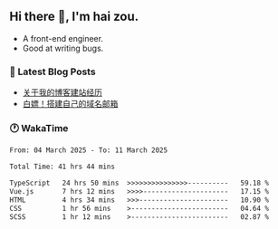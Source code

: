 ## Hi there 👋, I'm hai zou.

- A front-end engineer.
- Good at writing bugs.

### 📖 Latest Blog Posts
<!-- BLOG-POST-LIST:START -->
- [关于我的博客建站经历](https://www.izou.top/2025/01/blog-site-build/)
- [白嫖！搭建自己的域名邮箱](https://www.izou.top/2025/01/domain-mail/)
<!-- BLOG-POST-LIST:END -->

### 🕐 WakaTime
<!--START_SECTION:waka-->

```txt
From: 04 March 2025 - To: 11 March 2025

Total Time: 41 hrs 44 mins

TypeScript   24 hrs 50 mins  >>>>>>>>>>>>>>>----------   59.18 %
Vue.js       7 hrs 12 mins   >>>>---------------------   17.15 %
HTML         4 hrs 34 mins   >>>----------------------   10.90 %
CSS          1 hr 56 mins    >------------------------   04.64 %
SCSS         1 hr 12 mins    >------------------------   02.87 %
```

<!--END_SECTION:waka-->
